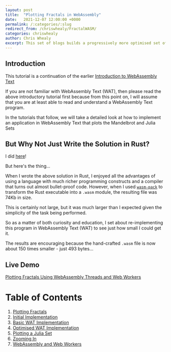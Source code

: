 ```yaml
---
layout: post
title:  "Plotting Fractals in WebAssembly"
date:   2021-12-07 12:00:00 +0000
permalink: /:categories/:slug
redirect_from: /chriswhealy/FractalWASM/
categories: chriswhealy
author: Chris Whealy
excerpt: This set of blogs builds a progressively more optimised set of WebAssembly Text programs that plot the Mandelbrot and Julia Sets.
---
```


## Introduction

This tutorial is a continuation of the earlier [Introduction to WebAssembly Text](/chriswhealy/introduction-to-web-assembly-text)

If you are not familiar with WebAssembly Text (WAT), then please read the above introductory tutorial first because from this point on, I will assume that you are at least able to read and understand a WebAssembly Text program.

In the tutorials that follow, we will take a detailed look at how to implement an application in WebAssembly Text that plots the Mandelbrot and Julia Sets

## But Why Not Just Write the Solution in Rust?

I did [here](https://github.com/chriswhealy/fractal_explorer)!

But here's the thing...

When I wrote the above solution in Rust, I enjoyed all the advantages of using a language with much richer programming constructs and a compiler that turns out almost bullet-proof code.  However, when I used [`wasm-pack`](https://rustwasm.github.io/wasm-pack/installer/) to transform the Rust executable into a `.wasm` module, the resulting file was 74Kb in size.

This is certainly not large, but it was much larger than I expected given the simplicity of the task being performed.

So as a matter of both curiosity and education, I set about re-implementing this program in WebAssembly Text (WAT) to see just how small I could get it.

The results are encouraging because the hand-crafted `.wasm` file is now about 150 times smaller - just 493 bytes...

## Live Demo

[Plotting Fractals Using WebAssembly Threads and Web Workers](https://raw-wasm.pages.dev/)

# Table of Contents
1. [Plotting Fractals](/chriswhealy/FractalWASM/01%20Plotting%20Fractals/)
1. [Initial Implementation](/chriswhealy/FractalWASM//02%20Initial%20Implementation/)
1. [Basic WAT Implementation](/chriswhealy/FractalWASM//03%20WAT%20Basic%20Implementation/)
1. [Optimised WAT Implementation](/chriswhealy/FractalWASM//04%20WAT%20Optimised%20Implementation/)
1. [Plotting a Julia Set](/chriswhealy/FractalWASM//05%20MB%20Julia%20Set/)
1. [Zooming In](/chriswhealy/FractalWASM//06%20Zoom%20Image/)
1. [WebAssembly and Web Workers](/chriswhealy/FractalWASM//07%20Web%20Workers/)

[^1]: Please note: there is no space between the words "Web" and "Assembly"
